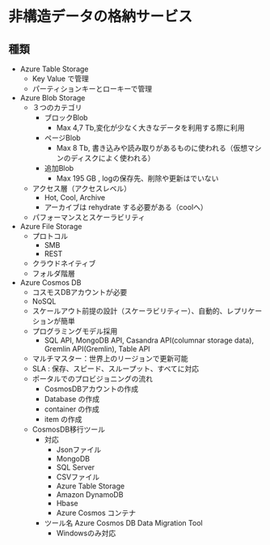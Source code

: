 # 非構造データの格納サービス

## 種類

- Azure Table Storage
  - Key Value で管理
  - パーティションキーとローキーで管理
- Azure Blob Storage
  - ３つのカテゴリ
    - ブロックBlob
      - Max 4,7 Tb,変化が少なく大きなデータを利用する際に利用
    - ページBlob
      - Max 8 Tb, 書き込みや読み取りがあるものに使われる（仮想マシンのディスクによく使われる）
    - 追加Blob
      - Max 195 GB , logの保存先、削除や更新はでいない
  - アクセス層（アクセスレベル）
    - Hot, Cool, Archive
    - アーカイブは rehydrate する必要がある（coolへ）
  - パフォーマンスとスケーラビリティ
- Azure File Storage
  - プロトコル
    - SMB
    - REST
  - クラウドネイティブ
  - フォルダ階層
- Azure Cosmos DB
    - コスモスDBアカウントが必要
    - NoSQL 
    - スケールアウト前提の設計（スケーラビリティー）、自動的、レプリケーションが簡単
    - プログラミングモデル採用
      - SQL API, MongoDB API, Casandra API(columnar storage data), Gremlin API(Gremlin), Table API
    - マルチマスター：世界上のリージョンで更新可能
    - SLA : 保存、スピード、スループット、すべてに対応
  - ポータルでのプロビジョニングの流れ
    - CosmosDBアカウントの作成
    - Database の作成
    - container の作成
    - item の作成
  - CosmosDB移行ツール
    - 対応
      - Jsonファイル
      - MongoDB
      - SQL Server
      - CSVファイル
      - Azure Table Storage
      - Amazon DynamoDB
      - Hbase
      - Azure Cosmos コンテナ
    - ツール名 Azure Cosmos DB Data Migration Tool
      - Windowsのみ対応
